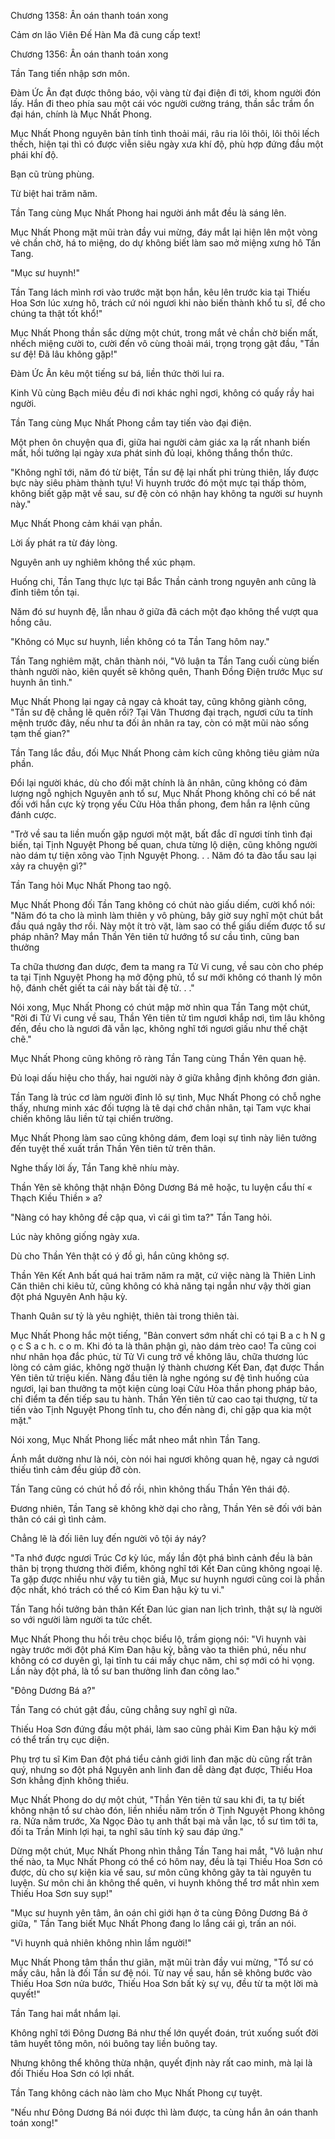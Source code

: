 




Chương 1358: Ân oán thanh toán xong


Cảm ơn lão Viên Đế Hàn Ma đã cung cấp text!

Chương 1356: Ân oán thanh toán xong

Tần Tang tiến nhập sơn môn.

Đàm Ức Ân đạt được thông báo, vội vàng từ đại điện đi tới, khom người đón lấy. Hắn đi theo phía sau một cái vóc người cường tráng, thần sắc trầm ổn đại hán, chính là Mục Nhất Phong.

Mục Nhất Phong nguyên bản tính tình thoải mái, râu ria lôi thôi, lôi thôi lếch thếch, hiện tại thì có được viễn siêu ngày xưa khí độ, phù hợp đứng đầu một phái khí độ.

Bạn cũ trùng phùng.

Từ biệt hai trăm năm.

Tần Tang cùng Mục Nhất Phong hai người ánh mắt đều là sáng lên.

Mục Nhất Phong mặt mũi tràn đầy vui mừng, đáy mắt lại hiện lên một vòng vẻ chần chờ, há to miệng, do dự không biết làm sao mở miệng xưng hô Tần Tang.

"Mục sư huynh!"

Tần Tang lách mình rơi vào trước mặt bọn hắn, kêu lên trước kia tại Thiếu Hoa Sơn lúc xưng hô, trách cứ nói ngươi khi nào biến thành khổ tu sĩ, để cho chúng ta thật tốt khổ!"

Mục Nhất Phong thần sắc dừng một chút, trong mắt vẻ chần chờ biến mất, nhếch miệng cười to, cười đến vô cùng thoải mái, trọng trọng gật đầu, "Tần sư đệ! Đã lâu không gặp!"

Đàm Ức Ân kêu một tiếng sư bá, liền thức thời lui ra.

Kinh Vũ cùng Bạch miêu đều đi nơi khác nghỉ ngơi, không có quấy rầy hai người.

Tần Tang cùng Mục Nhất Phong cầm tay tiến vào đại điện.

Một phen ôn chuyện qua đi, giữa hai người cảm giác xa lạ rất nhanh biến mất, hồi tưởng lại ngày xưa phát sinh đủ loại, không thắng thổn thức.

"Không nghĩ tới, năm đó từ biệt, Tần sư đệ lại nhất phi trùng thiên, lấy được bực này siêu phàm thành tựu! Vi huynh trước đó một mực tại thấp thỏm, không biết gặp mặt về sau, sư đệ còn có nhận hay không ta người sư huynh này."

Mục Nhất Phong cảm khái vạn phần.

Lời ấy phát ra từ đáy lòng.

Nguyên anh uy nghiêm không thể xúc phạm.

Huống chi, Tần Tang thực lực tại Bắc Thần cảnh trong nguyên anh cũng là đỉnh tiêm tồn tại.

Năm đó sư huynh đệ, lẫn nhau ở giữa đã cách một đạo không thể vượt qua hồng câu.

"Không có Mục sư huynh, liền không có ta Tần Tang hôm nay."

Tần Tang nghiêm mặt, chân thành nói, "Vô luận ta Tần Tang cuối cùng biến thành người nào, kiên quyết sẽ không quên, Thanh Đồng Điện trước Mục sư huynh ân tình."

Mục Nhất Phong lại ngay cả ngay cả khoát tay, cũng không giành công, "Tần sư đệ chẳng lẽ quên rồi? Tại Vân Thương đại trạch, ngươi cứu ta tính mệnh trước đây, nếu như ta đối ân nhân ra tay, còn có mặt mũi nào sống tạm thế gian?"

Tần Tang lắc đầu, đối Mục Nhất Phong cảm kích cũng không tiêu giảm nửa phần.

Đổi lại người khác, dù cho đối mặt chính là ân nhân, cũng không có đảm lượng ngỗ nghịch Nguyên anh tổ sư, Mục Nhất Phong không chỉ có bể nát đối với hắn cực kỳ trọng yếu Cửu Hỏa thần phong, đem hắn ra lệnh cũng đánh cược.

"Trở về sau ta liền muốn gặp ngươi một mặt, bất đắc dĩ ngươi tính tình đại biến, tại Tịnh Nguyệt Phong bế quan, chưa từng lộ diện, cũng không người nào dám tự tiện xông vào Tịnh Nguyệt Phong. . . Năm đó ta đào tẩu sau lại xảy ra chuyện gì?"

Tần Tang hỏi Mục Nhất Phong tao ngộ.

Mục Nhất Phong đối Tần Tang không có chút nào giấu diếm, cười khổ nói: "Năm đó ta cho là mình làm thiên y vô phùng, bây giờ suy nghĩ một chút bắt đầu quá ngây thơ rồi. Này một ít trò vặt, làm sao có thể giấu diếm được tổ sư pháp nhãn? May mắn Thần Yên tiên tử hướng tổ sư cầu tình, cũng ban thưởng

Ta chữa thương đan dược, đem ta mang ra Tử Vi cung, về sau còn cho phép ta tại Tịnh Nguyệt Phong hạ mở động phủ, tổ sư mới không có thanh lý môn hộ, đánh chết giết ta cái này bất tài đệ tử. . ."

Nói xong, Mục Nhất Phong có chút mập mờ nhìn qua Tần Tang một chút, "Rời đi Tử Vi cung về sau, Thần Yên tiên tử tìm ngươi khắp nơi, tìm lâu không đến, đều cho là ngươi đã vẫn lạc, không nghĩ tới ngươi giấu như thế chặt chẽ."

Mục Nhất Phong cũng không rõ ràng Tần Tang cùng Thần Yên quan hệ.

Đủ loại dấu hiệu cho thấy, hai người này ở giữa khẳng định không đơn giản.

Tần Tang là trúc cơ làm người đỉnh lô sự tình, Mục Nhất Phong có chỗ nghe thấy, nhưng minh xác đối tượng là tê dại chớ chân nhân, tại Tam vực khai chiến không lâu liền tử tại chiến trường.

Mục Nhất Phong làm sao cũng không dám, đem loại sự tình này liên tưởng đến tuyệt thế xuất trần Thần Yên tiên tử trên thân.

Nghe thấy lời ấy, Tần Tang khẽ nhíu mày.

Thần Yên sẽ không thật nhận Đông Dương Bá mê hoặc, tu luyện cẩu thí « Thạch Kiều Thiền » a?

"Nàng có hay không đề cập qua, vì cái gì tìm ta?" Tần Tang hỏi.

Lúc này không giống ngày xưa.

Dù cho Thần Yên thật có ý đồ gì, hắn cũng không sợ.

Thần Yên Kết Anh bất quá hai trăm năm ra mặt, cứ việc nàng là Thiên Linh Căn thiên chi kiêu tử, cũng không có khả năng tại ngắn như vậy thời gian đột phá Nguyên Anh hậu kỳ.

Thanh Quân sư tỷ là yêu nghiệt, thiên tài trong thiên tài.

Mục Nhất Phong hắc một tiếng, "Bản convert sớm nhất chỉ có tại B a c h N g ọ c S a c h. c o m. Khi đó ta là thân phận gì, nào dám trèo cao! Ta cũng coi như nhân họa đắc phúc, từ Tử Vi cung trở về không lâu, chữa thương lúc lòng có cảm giác, không ngờ thuận lý thành chương Kết Đan, đạt được Thần Yên tiên tử triệu kiến. Nàng đầu tiên là nghe ngóng sư đệ tình huống của ngươi, lại ban thưởng ta một kiện cùng loại Cửu Hỏa thần phong pháp bảo, chỉ điểm ta đến tiếp sau tu hành. Thần Yên tiên tử cao cao tại thượng, từ ta tiến vào Tịnh Nguyệt Phong tĩnh tu, cho đến nàng đi, chỉ gặp qua kia một mặt."

Nói xong, Mục Nhất Phong liếc mắt nheo mắt nhìn Tần Tang.

Ánh mắt dường như là nói, còn nói hai ngươi không quan hệ, ngay cả ngươi thiếu tình cảm đều giúp đỡ còn.

Tần Tang cũng có chút hồ đồ rồi, nhìn không thấu Thần Yên thái độ.

Đương nhiên, Tần Tang sẽ không khờ dại cho rằng, Thần Yên sẽ đối với bản thân có cái gì tình cảm.

Chẳng lẽ là đối liên luỵ đến người vô tội áy náy?

"Ta nhớ được ngươi Trúc Cơ kỳ lúc, mấy lần đột phá bình cảnh đều là bản thân bị trọng thương thời điểm, không nghĩ tới Kết Đan cũng không ngoại lệ. Ta gặp được nhiều như vậy tu tiên giả, Mục sư huynh ngươi cũng coi là phần độc nhất, khó trách có thể có Kim Đan hậu kỳ tu vi."

Tần Tang hồi tưởng bản thân Kết Đan lúc gian nan lịch trình, thật sự là người so với người làm người ta tức chết.

Mục Nhất Phong thu hồi trêu chọc biểu lộ, trầm giọng nói: "Vi huynh vài ngày trước mới đột phá Kim Đan hậu kỳ, bằng vào ta thiên phú, nếu như không có cơ duyên gì, lại tĩnh tu cái mấy chục năm, chỉ sợ mới có hi vọng. Lần này đột phá, là tổ sư ban thưởng linh đan công lao."

"Đông Dương Bá a?"

Tần Tang có chút gật đầu, cũng chẳng suy nghĩ gì nữa.

Thiếu Hoa Sơn đứng đầu một phái, làm sao cũng phải Kim Đan hậu kỳ mới có thể trấn trụ cục diện.

Phụ trợ tu sĩ Kim Đan đột phá tiểu cảnh giới linh đan mặc dù cũng rất trân quý, nhưng so đột phá Nguyên anh linh đan dễ dàng đạt được, Thiếu Hoa Sơn khẳng định không thiếu.

Mục Nhất Phong do dự một chút, "Thần Yên tiên tử sau khi đi, ta tự biết không nhận tổ sư chào đón, liền nhiều năm trốn ở Tịnh Nguyệt Phong không ra. Nửa năm trước, Xa Ngọc Đào tụ anh thất bại mà vẫn lạc, tổ sư tìm tới ta, đối ta Trần Minh lợi hại, ta nghĩ sâu tính kỹ sau đáp ứng."

Dừng một chút, Mục Nhất Phong nhìn thẳng Tần Tang hai mắt, "Vô luận như thế nào, ta Mục Nhất Phong có thể có hôm nay, đều là tại Thiếu Hoa Sơn có được, dù cho sự kiện kia về sau, sư môn cũng không gãy ta tài nguyên tu luyện. Sư môn chi ân không thể quên, vi huynh không thể trơ mắt nhìn xem Thiếu Hoa Sơn suy sụp!"

"Mục sư huynh yên tâm, ân oán chỉ giới hạn ở ta cùng Đông Dương Bá ở giữa, " Tần Tang biết Mục Nhất Phong đang lo lắng cái gì, trấn an nói.

"Vi huynh quả nhiên không nhìn lầm người!"

Mục Nhất Phong tâm thần thư giãn, mặt mũi tràn đầy vui mừng, "Tổ sư có mấy câu, hẳn là đối Tần sư đệ nói. Từ nay về sau, hắn sẽ không bước vào Thiếu Hoa Sơn nửa bước, Thiếu Hoa Sơn bất kỳ sự vụ, đều từ ta một lời mà quyết!"

Tần Tang hai mắt nhắm lại.

Không nghĩ tới Đông Dương Bá như thế lớn quyết đoán, trút xuống suốt đời tâm huyết tông môn, nói buông tay liền buông tay.

Nhưng không thể không thừa nhận, quyết định này rất cao minh, mà lại là đối Thiếu Hoa Sơn có lợi nhất.

Tần Tang không cách nào làm cho Mục Nhất Phong cự tuyệt.

"Nếu như Đông Dương Bá nói được thì làm được, ta cùng hắn ân oán thanh toán xong!"




